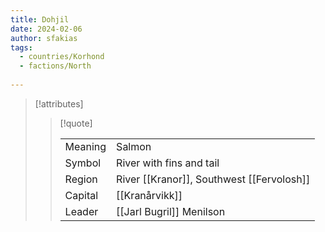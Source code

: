 ```yaml
---
title: Dohjil
date: 2024-02-06
author: sfakias
tags:
  - countries/Korhond
  - factions/North
 
---
```

> [!attributes]
> 
> > [!quote]
> >
> > | | |
> > | --- | --- |
> > | Meaning | Salmon |
> > | Symbol | River with fins and tail |
> > | Region | River [[Kranor]], Southwest [[Fervolosh]] |
> > | Capital | [[Kranårvikk]] |
> > | Leader | [[Jarl Bugril]] Menilson |